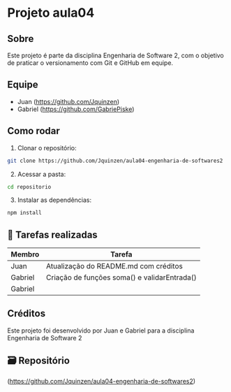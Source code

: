 # Projeto aula04 

##  Sobre
Este projeto é parte da disciplina Engenharia de Software 2, com o objetivo de praticar o versionamento com Git e GitHub em equipe.

##  Equipe
- Juan    (https://github.com/Jquinzen)
- Gabriel (https://github.com/GabriePiske)

##  Como rodar
1. Clonar o repositório:
```bash
git clone https://github.com/Jquinzen/aula04-engenharia-de-softwares2
```

2. Acessar a pasta:
```bash
cd repositorio
```

3. Instalar as dependências:
```bash
npm install
```

## 📌 Tarefas realizadas
| Membro | Tarefa |
|--------|--------|
| Juan | Atualização do README.md com créditos |
| Gabriel | Criação de funções soma() e validarEntrada() |
| Gabriel |  |


##  Créditos
Este projeto foi desenvolvido por Juan e Gabriel para a disciplina Engenharia de Software 2

## 🗃️ Repositório
(https://github.com/Jquinzen/aula04-engenharia-de-softwares2)



